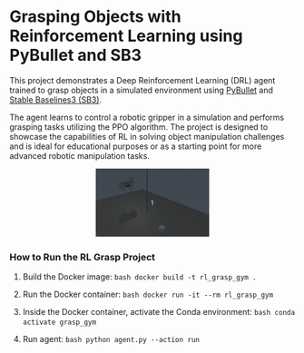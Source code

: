 # Grasping Objects with Reinforcement Learning using PyBullet and SB3

This project demonstrates a Deep Reinforcement Learning (DRL) agent trained to grasp objects in a simulated environment using [PyBullet](https://pybullet.org/) and [Stable Baselines3 (SB3)](https://stable-baselines3.readthedocs.io/).

The agent learns to control a robotic gripper in a simulation and performs grasping tasks utilizing the PPO algorithm. 
The project is designed to showcase the capabilities of RL in solving object manipulation challenges and is ideal for educational purposes or as a starting point for more advanced robotic manipulation tasks.

<div align="center">
  <img src="assets/demo.gif" width="200" />
</div>

### How to Run the RL Grasp Project


1. Build the Docker image: ```bash docker build -t rl_grasp_gym . ```

2. Run the Docker container: ```bash docker run -it --rm rl_grasp_gym```
4. Inside the Docker container, activate the Conda environment: ```bash conda activate grasp_gym```
5. Run agent: ```bash python agent.py --action run ```





